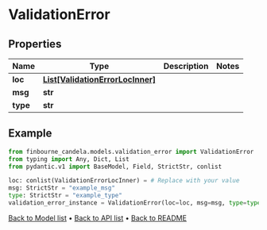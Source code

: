# ValidationError

## Properties
Name | Type | Description | Notes
------------ | ------------- | ------------- | -------------
**loc** | [**List[ValidationErrorLocInner]**](ValidationErrorLocInner.md) |  | 
**msg** | **str** |  | 
**type** | **str** |  | 
## Example

```python
from finbourne_candela.models.validation_error import ValidationError
from typing import Any, Dict, List
from pydantic.v1 import BaseModel, Field, StrictStr, conlist

loc: conlist(ValidationErrorLocInner) = # Replace with your value
msg: StrictStr = "example_msg"
type: StrictStr = "example_type"
validation_error_instance = ValidationError(loc=loc, msg=msg, type=type)

```

[Back to Model list](../README.md#documentation-for-models) &#8226; [Back to API list](../README.md#documentation-for-api-endpoints) &#8226; [Back to README](../README.md)

